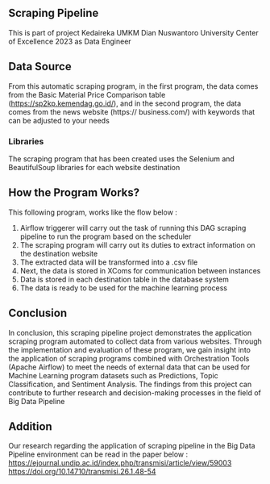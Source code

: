 ## Scraping Pipeline
This is part of project Kedaireka UMKM Dian Nuswantoro University Center of Excellence 2023 as Data Engineer

## Data Source
From this automatic scraping program, in the first program, the data comes from the Basic Material Price Comparison table (https://sp2kp.kemendag.go.id/), and in the second program, the data comes from the news website (https:// business.com/) with keywords that can be adjusted to your needs

### Libraries
The scraping program that has been created uses the Selenium and BeautifulSoup libraries for each website destination

## How the Program Works?
This following program, works like the flow below :
1. Airflow triggerer will carry out the task of running this DAG scraping pipeline to run the program based on the scheduler
2. The scraping program will carry out its duties to extract information on the destination website
3. The extracted data will be transformed into a .csv file
4. Next, the data is stored in XComs for communication between instances
5. Data is stored in each destination table in the database system
6. The data is ready to be used for the machine learning process

## Conclusion
In conclusion, this scraping pipeline project demonstrates the application scraping program automated to collect data from various websites. Through the implementation and evaluation of these program, we gain insight into the application of scraping programs combined with Orchestration Tools (Apache Airflow) to meet the needs of external data that can be used for Machine Learning program datasets such as Predictions, Topic Classification, and Sentiment Analysis. The findings from this project can contribute to further research and decision-making processes in the field of Big Data Pipeline

## Addition
Our research regarding the application of scraping pipeline in the Big Data Pipeline environment can be read in the paper below :
https://ejournal.undip.ac.id/index.php/transmisi/article/view/59003
https://doi.org/10.14710/transmisi.26.1.48-54
